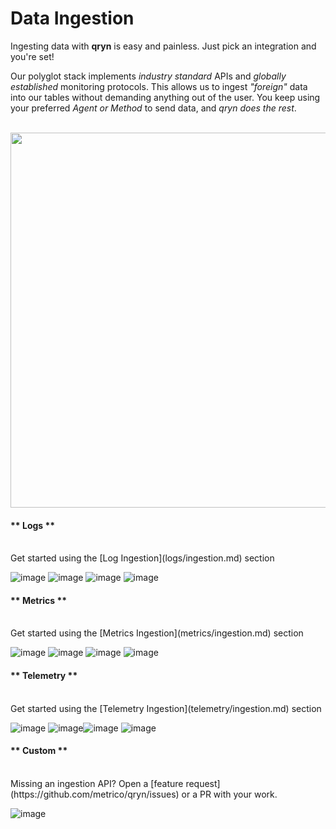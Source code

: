 # Data Ingestion

Ingesting data with **qryn** is easy and painless. Just pick an integration and you're set!

Our polyglot stack implements _industry standard_ APIs and _globally established_ monitoring protocols. This allows us to ingest _"foreign"_ data into our tables without demanding anything out of the user. You keep using your preferred _Agent or Method_ to send data, and _qryn does the rest_.

<br />

<img src="https://user-images.githubusercontent.com/1423657/184487816-fcc86e34-0395-4927-8ceb-33c2ad3e63d4.gif" width=600 />


<!-- tabs:start -->

#### ** Logs **
<br />
Get started using the [Log Ingestion](logs/ingestion.md) section

![image](https://user-images.githubusercontent.com/1423657/184496222-ca95d80c-906f-4c77-a963-86f0b27a56b0.png ':size=100')
![image](https://user-images.githubusercontent.com/1423657/184496304-4f35a365-efdc-4dca-9771-6b7b1deb9ae3.png ':size=100')
![image](https://user-images.githubusercontent.com/1423657/184496174-aca323dd-f40e-489a-a584-fa7348c0eab0.png ':size=100')
![image](https://avatars.githubusercontent.com/u/54801242?s=200&v=4 ':size=100')


#### ** Metrics **
<br />
Get started using the [Metrics Ingestion](metrics/ingestion.md) section

![image](https://user-images.githubusercontent.com/1423657/184496222-ca95d80c-906f-4c77-a963-86f0b27a56b0.png ':size=100')
![image](https://user-images.githubusercontent.com/1423657/184496973-9f46e551-872d-4a25-877c-51a2e5f53e84.png ':size=100')
![image](https://user-images.githubusercontent.com/1423657/184496174-aca323dd-f40e-489a-a584-fa7348c0eab0.png ':size=100')
![image](https://avatars.githubusercontent.com/u/54801242?s=200&v=4 ':size=100')

#### ** Telemetry **
<br />
Get started using the [Telemetry Ingestion](telemetry/ingestion.md) section

![image](https://user-images.githubusercontent.com/1423657/184496222-ca95d80c-906f-4c77-a963-86f0b27a56b0.png ':size=100')
![image](https://user-images.githubusercontent.com/1423657/184494381-15d20f5d-3d52-411b-9064-dfd2ccea7c1c.png ':size=100')![image](https://user-images.githubusercontent.com/1423657/184494438-17d7ceb0-a62a-4819-9b1c-43d7f0baf802.png ':size=100')
![image](https://avatars.githubusercontent.com/u/54801242?s=200&v=4 ':size=100')

#### ** Custom **
<br />
Missing an ingestion API? Open a [feature request](https://github.com/metrico/qryn/issues) or a PR with your work.

![image](https://user-images.githubusercontent.com/1423657/184502410-eacd247e-e046-4cdb-9e0c-39411e02d734.png ':size=100')

<!-- tabs:end -->
